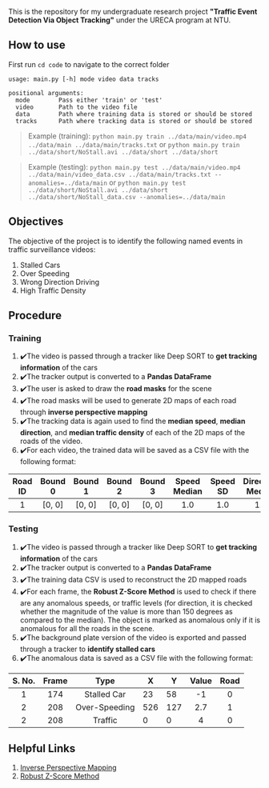 This is the repository for my undergraduate research project **"Traffic Event Detection Via Object Tracking"** under the URECA program at NTU.

## How to use

First run `cd code` to navigate to the correct folder

```
usage: main.py [-h] mode video data tracks

positional arguments:
  mode        Pass either 'train' or 'test'
  video       Path to the video file
  data        Path where training data is stored or should be stored
  tracks      Path where tracking data is stored or should be stored
```

> Example (training): `python main.py train ../data/main/video.mp4 ../data/main ../data/main/tracks.txt`
> or
> `python main.py train ../data/short/NoStall.avi ../data/short ../data/short`

> Example (testing): `python main.py test ../data/main/video.mp4 ../data/main/video_data.csv ../data/main/tracks.txt --anomalies=../data/main`
> or
> `python main.py test ../data/short/NoStall.avi ../data/short ../data/short/NoStall_data.csv --anomalies=../data/main`

## Objectives

The objective of the project is to identify the following named events in traffic surveillance videos:

1. Stalled Cars
2. Over Speeding
3. Wrong Direction Driving
4. High Traffic Density

## Procedure

### Training

1. ✔️The video is passed through a tracker like Deep SORT to **get tracking information** of the cars
2. ✔️The tracker output is converted to a **Pandas DataFrame**
3. ✔️The user is asked to draw the **road masks** for the scene
4. ✔️The road masks will be used to generate 2D maps of each road through **inverse perspective mapping**
5. ✔️The tracking data is again used to find the **median speed**, **median direction**, and **median traffic density** of each of the 2D maps of the roads of the video.
6. ✔️For each video, the trained data will be saved as a CSV file with the following format:

| Road ID | Bound 0 | Bound 1 | Bound 2 | Bound 3 | Speed Median | Speed SD | Direction Median | Direction SD | Traffic Median | Traffic SD |
| :-----: | :-----: | :-----: | :-----: | :-----: | :----------: | :------: | :--------------: | :----------: | :------------: | :--------: |
|    1    | [0, 0]  | [0, 0]  | [0, 0]  | [0, 0]  |     1.0      |   1.0    |       1.0        |     1.0      |      1.0       |    1.0     |

### Testing

1. ✔️The video is passed through a tracker like Deep SORT to **get tracking information** of the cars
2. ✔️The tracker output is converted to a **Pandas DataFrame**
3. ✔️The training data CSV is used to reconstruct the 2D mapped roads
4. ✔️For each frame, the **Robust Z-Score Method** is used to check if there are any anomalous speeds, or traffic levels (for direction, it is checked whether the magnitude of the value is more than 150 degrees as compared to the median). The object is marked as anomalous only if it is anomalous for all the roads in the scene.
5. ✔️The background plate version of the video is exported and passed through a tracker to **identify stalled cars**
6. ✔️The anomalous data is saved as a CSV file with the following format:

| S. No. | Frame |     Type      | X   | Y   | Value | Road  |
| :----: | :---: | :-----------: | --- | --- | :---: | :---: |
|   1    |  174  |  Stalled Car  | 23  | 58  |  -1   |   0   |
|   2    |  208  | Over-Speeding | 526 | 127 |  2.7  |   1   |
|   2    |  208  |    Traffic    | 0   | 0   |   4   |   0   |

## Helpful Links

1. [Inverse Perspective Mapping](https://zbigatron.com/mapping-camera-coordinates-to-a-2d-floor-plan/)
2. [Robust Z-Score Method](http://colingorrie.github.io/outlier-detection.html#modified-z-score-method)
